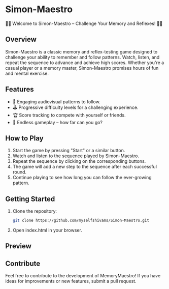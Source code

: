 # Simon-Maestro

🔵🔴 Welcome to Simon-Maestro – Challenge Your Memory and Reflexes! 🔴🔵

## Overview

Simon-Maestro is a classic memory and reflex-testing game designed to challenge your ability to remember and follow patterns. Watch, listen, and repeat the sequence to advance and achieve high scores. Whether you're a casual player or a memory master, Simon-Maestro promises hours of fun and mental exercise.

## Features

- 🎵 Engaging audiovisual patterns to follow.
- 🕹️ Progressive difficulty levels for a challenging experience.
- 🏆 Score tracking to compete with yourself or friends.
- 🔄 Endless gameplay – how far can you go?

## How to Play

1. Start the game by pressing "Start" or a similar button.
2. Watch and listen to the sequence played by Simon-Maestro.
3. Repeat the sequence by clicking on the corresponding buttons.
4. The game will add a new step to the sequence after each successful round.
5. Continue playing to see how long you can follow the ever-growing pattern.

## Getting Started

1. Clone the repository:

   ```bash
   git clone https://github.com/myselfshivams/Simon-Maestro.git
   ```

2. Open index.html in your browser.

## Preview



## Contribute

Feel free to contribute to the development of MemoryMaestro! If you have ideas for improvements or new features, submit a pull request.
